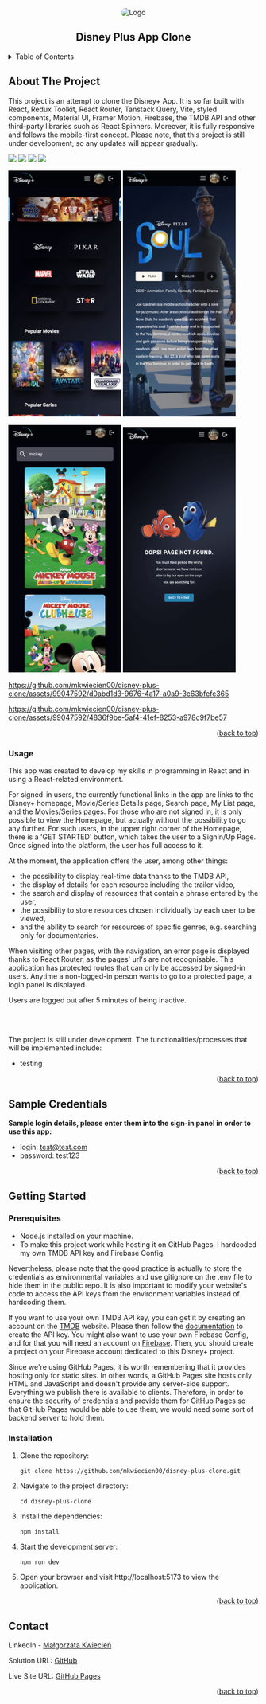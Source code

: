 <a name="readme-top"></a>

<div align="center">
    <img src="https://i0.wp.com/www.appletips.nl/wp-content/uploads/2019/09/disney-logo.png?fit=1550%2C1550&ssl=1" alt="Logo" width='200' style="border-radius:50px">
  <h2 align="center">Disney Plus App Clone</h1>
</div>

<details>
  <summary>Table of Contents</summary>
  <ol>
    <li>
      <a href="#about-the-project">About The Project</a>
      <ul>
        <li><a href="#usage">Usage</a></li>
      </ul>
    </li>
      <li><a href="#sample-credentials">Sample Credentials</a></li>
    <li>
      <a href="#getting-started">Getting Started</a>
      <ul>
        <li><a href="#prerequisites">Prerequisites</a></li>
        <li><a href="#installation">Installation</a></li>
      </ul>
    </li>
    <li><a href="#contact">Contact</a></li>
  </ol>
</details>

<!-- ABOUT THE PROJECT -->

## About The Project

This project is an attempt to clone the Disney+ App. It is so far built with React, Redux Toolkit, React Router, Tanstack Query, Vite, styled components, Material UI, Framer Motion, Firebase, the TMDB API and other third-party libraries such as React Spinners. Moreover, it is fully responsive and follows the mobile-first concept. Please note, that this project is still under development, so any updates will appear gradually.

<!-- DESKTOP SCREENSHOTS -->
<img src="./src/assets/screenshots/desktop/homepage.png"/>

<img src="./src/assets/screenshots/desktop/details.png"/>

<img src="./src/assets/screenshots/desktop/searchpage.png"/>

<img src="./src/assets/screenshots/desktop/searchquery.png"/>

<!-- MOBILE SCREENSHOTS -->

<img src="./src/assets/screenshots/mobile/homepage.png" width="45%"/> <img src="./src/assets/screenshots/mobile/details.png" width="45%"/>

<img src="./src/assets/screenshots/mobile/searchquery.png" width="45%"/> <img src="./src/assets/screenshots/mobile/errorpage.png" width="45%"/>

https://github.com/mkwiecien00/disney-plus-clone/assets/99047592/d0abd1d3-9676-4a17-a0a9-3c63bfefc365

https://github.com/mkwiecien00/disney-plus-clone/assets/99047592/4836f9be-5af4-41ef-8253-a978c9f7be57

<p align="right">(<a href="#readme-top">back to top</a>)</p>

### Usage

This app was created to develop my skills in programming in React and in using a React-related environment.

For signed-in users, the currently functional links in the app are links to the Disney+ homepage, Movie/Series Details page, Search page, My List page, and the Movies/Series pages.
For those who are not signed in, it is only possible to view the Homepage, but actually without the possibility to go any further.
For such users, in the upper right corner of the Homepage, there is a 'GET STARTED' button, which takes the user to a SignIn/Up Page.
Once signed into the platform, the user has full access to it.

At the moment, the application offers the user, among other things:

- the possibility to display real-time data thanks to the TMDB API,
- the display of details for each resource including the trailer video,
- the search and display of resources that contain a phrase entered by the user,
- the possibility to store resources chosen individually by each user to be viewed,
- and the ability to search for resources of specific genres, e.g. searching only for documentaries.

When visiting other pages, with the navigation, an error page is displayed thanks to React Router, as the pages' url's are not recognisable.
This application has protected routes that can only be accessed by signed-in users. Anytime a non-logged-in person wants to go to a protected page, a login panel is displayed.

Users are logged out after 5 minutes of being inactive.

<br />
<br />

The project is still under development. The functionalities/processes that will be implemented include:

- testing

<p align="right">(<a href="#readme-top">back to top</a>)</p>

<!-- SAMPLE CREDENTIALS -->

## Sample Credentials

**Sample login details, please enter them into the sign-in panel in order to use this app:**

- login: test@test.com
- password: test123

<p align="right">(<a href="#readme-top">back to top</a>)</p>

<!-- GETTING STARTED -->

## Getting Started

### Prerequisites

- Node.js installed on your machine.
- To make this project work while hosting it on GitHub Pages, I hardcoded my own TMDB API key and Firebase Config.

Nevertheless, please note that the good practice is actually to store the credentials as environmental variables and use gitignore on the .env file to hide them in the public repo. It is also important to modify your website's code to access the API keys from the environment variables instead of hardcoding them.

If you want to use your own TMDB API key, you can get it by creating an account on the [TMDB](https://www.themoviedb.org/) website. Please then follow the [documentation](https://developers.themoviedb.org/3/getting-started/introduction) to create the API key.
You might also want to use your own Firebase Config, and for that you will need an account on [Firebase](https://firebase.google.com). Then, you should create a project on your Firebase account dedicated to this Disney+ project.

Since we're using GitHub Pages, it is worth remembering that it provides hosting only for static sites. In other words, a GitHub Pages site hosts only HTML and JavaScript and doesn't provide any server-side support. Everything we publish there is available to clients.
Therefore, in order to ensure the security of credentials and provide them for GitHub Pages so that GitHub Pages would be able to use them, we would need some sort of backend server to hold them.

### Installation

1. Clone the repository:

   ```
   git clone https://github.com/mkwiecien00/disney-plus-clone.git
   ```

2. Navigate to the project directory:

   ```
   cd disney-plus-clone
   ```

3. Install the dependencies:

   ```
   npm install
   ```

4. Start the development server:

   ```
   npm run dev
   ```

5. Open your browser and visit http://localhost:5173 to view the application.

<p align="right">(<a href="#readme-top">back to top</a>)</p>

<!-- CONTACT -->

## Contact

LinkedIn - [Małgorzata Kwiecień](https://www.linkedin.com/in/malgorzatakwiecien00/)

Solution URL: [GitHub](https://github.com/mkwiecien00/disney-plus-clone)

Live Site URL: [GitHub Pages](https://mkwiecien00.github.io/disney-plus-clone/)

<p align="right">(<a href="#readme-top">back to top</a>)</p>

